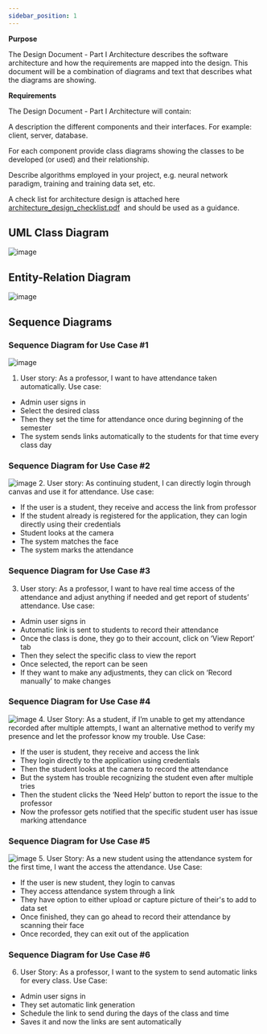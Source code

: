 ```yaml
---
sidebar_position: 1
---
```


**Purpose**

The Design Document - Part I Architecture describes the software architecture and how the requirements are mapped into the design. This document will be a combination of diagrams and text that describes what the diagrams are showing.

**Requirements**

The Design Document - Part I Architecture will contain:

A description the different components and their interfaces. For example: client, server, database.

For each component provide class diagrams showing the classes to be developed (or used) and their relationship.

Describe algorithms employed in your project, e.g. neural network paradigm, training and training data set, etc.

A check list for architecture design is attached here [architecture\_design\_checklist.pdf](https://templeu.instructure.com/courses/106563/files/16928870/download?wrap=1 "architecture_design_checklist.pdf")  and should be used as a guidance.

## UML Class Diagram
![image](https://user-images.githubusercontent.com/78066498/192671179-b13a4c35-04a5-497a-8777-96beaa4c6744.png)

## Entity-Relation Diagram
![image](https://user-images.githubusercontent.com/78066498/192671782-2cae73c6-6593-458a-8f64-0bf4d66199cd.png)

## Sequence Diagrams

### Sequence Diagram for Use Case #1
![image](https://user-images.githubusercontent.com/78066498/192402371-df135234-e90f-4f52-bed1-8529693a1981.png)
1.	User story:
As a professor, I want to have attendance taken automatically.
Use case:
-	Admin user signs in
-	Select the desired class
-	Then they set the time for attendance once during beginning of the semester
-	The system sends links automatically to the students for that time every class day

### Sequence Diagram for Use Case #2
![image](https://user-images.githubusercontent.com/78066498/192402541-19ed10a9-935e-4e43-b73e-033c98cdb08b.png)
2.	User story:
As continuing student, I can directly login through canvas and use it for attendance.
Use case:
-	If the user is a student, they receive and access the link from professor
-	If the student already is registered for the application, they can login directly using their credentials
-	Student looks at the camera
-	The system matches the face
-	The system marks the attendance

### Sequence Diagram for Use Case #3
3.	User story:
As a professor, I want to have real time access of the attendance and adjust anything if needed and get report of students’ attendance.
Use case: 
-	Admin user signs in
-	Automatic link is sent to students to record their attendance
-	Once the class is done, they go to their account, click on ‘View Report’ tab
-	Then they select the specific class to view the report
-	Once selected, the report can be seen
-	If they want to make any adjustments, they can click on ‘Record manually’ to make changes

### Sequence Diagram for Use Case #4
![image](https://user-images.githubusercontent.com/17518043/192659155-39a491aa-2339-4616-b64e-af07909343e4.png)
4. User Story: 
As a student, if I’m unable to get my attendance recorded after multiple attempts, I want an alternative method to verify my presence and let the professor know my trouble.
Use Case:
-	If the user is student, they receive and access the link
-	They login directly to the application using credentials
-	Then the student looks at the camera to record the attendance
-	But the system has trouble recognizing the student even after multiple tries
-	Then the student clicks the ‘Need Help’ button to report the issue to the professor
-	Now the professor gets notified that the specific student user has issue marking attendance

### Sequence Diagram for Use Case #5
![image](https://user-images.githubusercontent.com/17518043/192659169-8855818d-9fef-483e-b140-d9892e951a60.png)
5. User Story:
As a new student using the attendance system for the first time, I want the access the attendance.
Use Case:
- If the user is new student, they login to canvas
- They access attendance system through a link
- They have option to either upload or capture picture of their's to add to data set
- Once finished, they can go ahead to record their attendance by scanning their face
- Once recorded, they can exit out of the application

### Sequence Diagram for Use Case #6
6. User Story:
As a professor, I want to the system to send automatic links for every class.
Use Case:
- Admin user signs in
- They set automatic link generation
- Schedule the link to send during the days of the class and time
- Saves it and now the links are sent automatically
